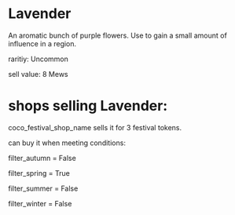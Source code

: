 # Lavender

An aromatic bunch of purple flowers. Use to gain a small amount of influence in a region.

raritiy: Uncommon

sell value: 8 Mews

# shops selling Lavender:

coco_festival_shop_name sells it for 3 festival tokens.

can buy it when meeting conditions: 

filter_autumn = False

filter_spring = True

filter_summer = False

filter_winter = False